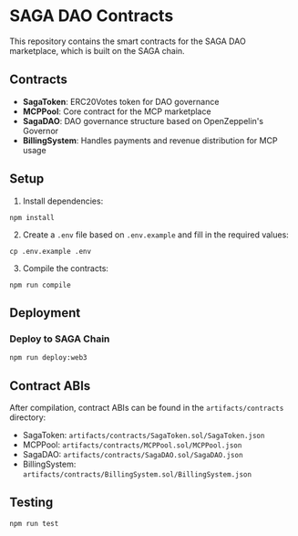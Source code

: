 # SAGA DAO Contracts

This repository contains the smart contracts for the SAGA DAO marketplace, which is built on the SAGA chain.

## Contracts

- **SagaToken**: ERC20Votes token for DAO governance
- **MCPPool**: Core contract for the MCP marketplace
- **SagaDAO**: DAO governance structure based on OpenZeppelin's Governor
- **BillingSystem**: Handles payments and revenue distribution for MCP usage

## Setup

1. Install dependencies:
```shell
npm install
```

2. Create a `.env` file based on `.env.example` and fill in the required values:
```shell
cp .env.example .env
```

3. Compile the contracts:
```shell
npm run compile
```

## Deployment

### Deploy to SAGA Chain

```shell
npm run deploy:web3
```

## Contract ABIs

After compilation, contract ABIs can be found in the `artifacts/contracts` directory:

- SagaToken: `artifacts/contracts/SagaToken.sol/SagaToken.json`
- MCPPool: `artifacts/contracts/MCPPool.sol/MCPPool.json`
- SagaDAO: `artifacts/contracts/SagaDAO.sol/SagaDAO.json`
- BillingSystem: `artifacts/contracts/BillingSystem.sol/BillingSystem.json`

## Testing

```shell
npm run test
```
